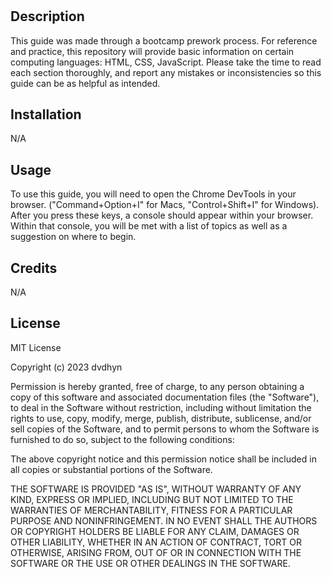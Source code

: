 # <Prework Study Guide Webpage>

## Description

This guide was made through a bootcamp prework process. For reference and practice, this repository will provide basic information on certain computing languages: HTML, CSS, JavaScript. Please take the time to read each section thoroughly, and report any mistakes or inconsistencies so this guide can be as helpful as intended.

## Installation

N/A

## Usage

To use this guide, you will need to open the Chrome DevTools in your browser. ("Command+Option+I" for Macs, "Control+Shift+I" for Windows). After you press these keys, a console should appear within your browser. Within that console, you will be met with a list of topics as well as a suggestion on where to begin.

## Credits

N/A

## License

MIT License

Copyright (c) 2023 dvdhyn

Permission is hereby granted, free of charge, to any person obtaining a copy
of this software and associated documentation files (the "Software"), to deal
in the Software without restriction, including without limitation the rights
to use, copy, modify, merge, publish, distribute, sublicense, and/or sell
copies of the Software, and to permit persons to whom the Software is
furnished to do so, subject to the following conditions:

The above copyright notice and this permission notice shall be included in all
copies or substantial portions of the Software.

THE SOFTWARE IS PROVIDED "AS IS", WITHOUT WARRANTY OF ANY KIND, EXPRESS OR
IMPLIED, INCLUDING BUT NOT LIMITED TO THE WARRANTIES OF MERCHANTABILITY,
FITNESS FOR A PARTICULAR PURPOSE AND NONINFRINGEMENT. IN NO EVENT SHALL THE
AUTHORS OR COPYRIGHT HOLDERS BE LIABLE FOR ANY CLAIM, DAMAGES OR OTHER
LIABILITY, WHETHER IN AN ACTION OF CONTRACT, TORT OR OTHERWISE, ARISING FROM,
OUT OF OR IN CONNECTION WITH THE SOFTWARE OR THE USE OR OTHER DEALINGS IN THE
SOFTWARE.

